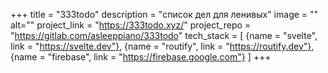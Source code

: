 +++
title = "333todo"
description = "список дел для ленивых"
image = ""
alt=""
project_link = "https://333todo.xyz/"
project_repo = "https://gitlab.com/asleeppiano/333todo"
tech_stack = [
  {name = "svelte", link = "https://svelte.dev"},
  {name = "routify", link = "https://routify.dev"},
  {name = "firebase", link = "https://firebase.google.com"}
]
+++
